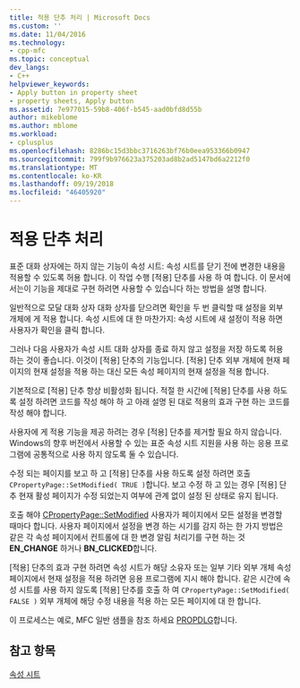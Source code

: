 ```yaml
---
title: 적용 단추 처리 | Microsoft Docs
ms.custom: ''
ms.date: 11/04/2016
ms.technology:
- cpp-mfc
ms.topic: conceptual
dev_langs:
- C++
helpviewer_keywords:
- Apply button in property sheet
- property sheets, Apply button
ms.assetid: 7e977015-59b8-406f-b545-aad0bfd8d55b
author: mikeblome
ms.author: mblome
ms.workload:
- cplusplus
ms.openlocfilehash: 8286bc15d3bbc3716263bf76b0eea953366b0947
ms.sourcegitcommit: 799f9b976623a375203ad8b2ad5147bd6a2212f0
ms.translationtype: MT
ms.contentlocale: ko-KR
ms.lasthandoff: 09/19/2018
ms.locfileid: "46405920"
---
```

# <a name="handling-the-apply-button"></a>적용 단추 처리

표준 대화 상자에는 하지 않는 기능이 속성 시트: 속성 시트를 닫기 전에 변경한 내용을 적용할 수 있도록 허용 합니다. 이 작업 수행 [적용] 단추를 사용 하 여 합니다. 이 문서에서는이 기능을 제대로 구현 하려면 사용할 수 있습니다 하는 방법을 설명 합니다.

일반적으로 모달 대화 상자 대화 상자를 닫으려면 확인을 두 번 클릭할 때 설정을 외부 개체에 게 적용 합니다. 속성 시트에 대 한 마찬가지: 속성 시트에 새 설정이 적용 하면 사용자가 확인을 클릭 합니다.

그러나 다음 사용자가 속성 시트 대화 상자를 종료 하지 않고 설정을 저장 하도록 허용 하는 것이 좋습니다. 이것이 [적용] 단추의 기능입니다. [적용] 단추 외부 개체에 현재 페이지의 현재 설정을 적용 하는 대신 모든 속성 페이지의 현재 설정을 적용 합니다.

기본적으로 [적용] 단추 항상 비활성화 됩니다. 적절 한 시간에 [적용] 단추를 사용 하도록 설정 하려면 코드를 작성 해야 하 고 아래 설명 된 대로 적용의 효과 구현 하는 코드를 작성 해야 합니다.

사용자에 게 적용 기능을 제공 하려는 경우 [적용] 단추를 제거할 필요 하지 않습니다. Windows의 향후 버전에서 사용할 수 있는 표준 속성 시트 지원을 사용 하는 응용 프로그램에 공통적으로 사용 하지 않도록 둘 수 있습니다.

수정 되는 페이지를 보고 하 고 [적용] 단추를 사용 하도록 설정 하려면 호출 `CPropertyPage::SetModified( TRUE )`합니다. 보고 수정 하 고 있는 경우 [적용] 단추 현재 활성 페이지가 수정 되었는지 여부에 관계 없이 설정 된 상태로 유지 됩니다.

호출 해야 [CPropertyPage::SetModified](../mfc/reference/cpropertypage-class.md#setmodified) 사용자가 페이지에서 모든 설정을 변경할 때마다 합니다. 사용자 페이지에서 설정을 변경 하는 시기를 감지 하는 한 가지 방법은 같은 각 속성 페이지에서 컨트롤에 대 한 변경 알림 처리기를 구현 하는 것 **EN_CHANGE** 하거나 **BN_CLICKED**합니다.

[적용] 단추의 효과 구현 하려면 속성 시트가 해당 소유자 또는 일부 기타 외부 개체 속성 페이지에서 현재 설정을 적용 하려면 응용 프로그램에 지시 해야 합니다. 같은 시간에 속성 시트를 사용 하지 않도록 [적용] 단추를 호출 하 여 `CPropertyPage::SetModified( FALSE )` 외부 개체에 해당 수정 내용을 적용 하는 모든 페이지에 대 한 합니다.

이 프로세스는 예로, MFC 일반 샘플을 참조 하세요 [PROPDLG](../visual-cpp-samples.md)합니다.

## <a name="see-also"></a>참고 항목

[속성 시트](../mfc/property-sheets-mfc.md)

